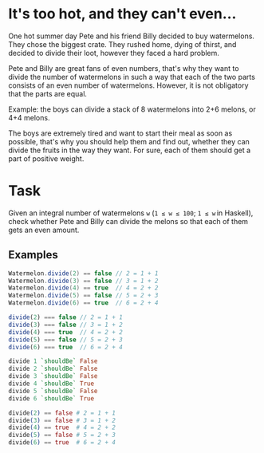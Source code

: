 # It's too hot, and they can't even…

One hot summer day Pete and his friend Billy decided to buy watermelons. They chose the biggest crate. They rushed home, dying of thirst, and decided to divide their loot, however they faced a hard problem.

Pete and Billy are great fans of even numbers, that's why they want to divide the number of watermelons in such a way that each of the two parts consists of an even number of watermelons. However, it is not obligatory that the parts are equal. 

Example: the boys can divide a stack of 8 watermelons into 2+6 melons, or 4+4 melons.

The boys are extremely tired and want to start their meal as soon as possible, that's why you should help them and find out, whether they can divide the fruits in the way they want. For sure, each of them should get a part of positive weight.

# Task
Given an integral number of watermelons `w` (`1 ≤ w ≤ 100`; `1 ≤ w` in Haskell), check whether Pete and Billy can divide the melons so that each of them gets an even amount.

## Examples
```csharp
Watermelon.divide(2) == false // 2 = 1 + 1
Watermelon.divide(3) == false // 3 = 1 + 2
Watermelon.divide(4) == true  // 4 = 2 + 2
Watermelon.divide(5) == false // 5 = 2 + 3
Watermelon.divide(6) == true  // 6 = 2 + 4
```
```javascript
divide(2) === false // 2 = 1 + 1
divide(3) === false // 3 = 1 + 2
divide(4) === true  // 4 = 2 + 2
divide(5) === false // 5 = 2 + 3
divide(6) === true  // 6 = 2 + 4
```
```haskell
divide 1 `shouldBe` False
divide 2 `shouldBe` False
divide 3 `shouldBe` False
divide 4 `shouldBe` True
divide 5 `shouldBe` False
divide 6 `shouldBe` True
```
```elixir
divide(2) == false # 2 = 1 + 1
divide(3) == false # 3 = 1 + 2
divide(4) == true  # 4 = 2 + 2
divide(5) == false # 5 = 2 + 3
divide(6) == true  # 6 = 2 + 4
```
